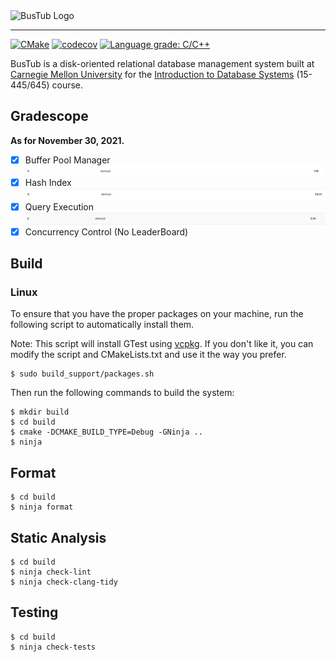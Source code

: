 <img src="logo/bustub.svg" alt="BusTub Logo" height="200">

-----------------

[![CMake](https://github.com/qdslovelife/bustub/actions/workflows/codev.yml/badge.svg)](https://github.com/qdslovelife/bustub/actions/workflows/codev.yml)
[![codecov](https://codecov.io/gh/qdslovelife/bustub/branch/master/graph/badge.svg?token=6Y2ZTDH9E1)](https://codecov.io/gh/qdslovelife/bustub)
[![Language grade: C/C++](https://img.shields.io/lgtm/grade/cpp/g/qdslovelife/bustub.svg?logo=lgtm&logoWidth=18)](https://lgtm.com/projects/g/qdslovelife/bustub/context:cpp)

BusTub is a disk-oriented relational database management system built at [Carnegie Mellon University](https://db.cs.cmu.edu) for the [Introduction to Database Systems](https://15445.courses.cs.cmu.edu) (15-445/645) course.

## Gradescope

**As for November 30, 2021.**

- [x] Buffer Pool Manager ![](img/bpm.png)
- [x] Hash Index ![](img/hi.png)
- [x] Query Execution ![](img/qe.png)
- [x] Concurrency Control (No LeaderBoard)

## Build

### Linux

To ensure that you have the proper packages on your machine, run the following script to automatically install them.

Note: This script will install GTest using [vcpkg](https://github.com/microsoft/vcpkg). If you don't like it, you can modify the script and  CMakeLists.txt and use it the way you prefer.

```
$ sudo build_support/packages.sh
```

Then run the following commands to build the system:

```
$ mkdir build
$ cd build
$ cmake -DCMAKE_BUILD_TYPE=Debug -GNinja ..
$ ninja
```

## Format

```
$ cd build
$ ninja format
```

## Static Analysis

```
$ cd build
$ ninja check-lint
$ ninja check-clang-tidy
```

## Testing

```
$ cd build
$ ninja check-tests
```
